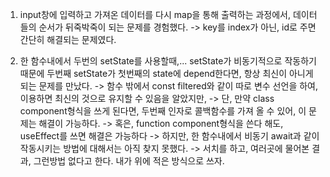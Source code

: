 1. input창에 입력하고 가져온 데이터를 다시 map을 통해 출력하는 과정에서, 
데이터들의 순서가 뒤죽박죽이 되는 문제를 경험했다.
-> key를 index가 아닌, id로 주면 간단히 해결되는 문제였다. 


2. 한 함수내에서 두번의 setState를 사용할때,...
setState가 비동기적으로 작동하기 때문에  두번째 setState가 첫번째의 state에 depend한다면, 항상 최신이 아니게 되는 문제를 만났다. 
-> 함수 밖에서 const filtered와 같이 따로 변수 선언을 하여, 이용하면 최신의 것으로 유지할 수 있음을 알았지만,
-> 단, 만약 class component형식을 쓰게 된다면, 두번째 인자로 콜백함수를 가져 올 수 있어, 이 문제는 해결이 가능하다. 
-> 혹은, function component형식을 쓴다 해도, useEffect를 쓰면 해결은 가능하다
-> 하지만, 한 함수내에서 비동기 await과 같이 작동시키는 방법에 대해서는 아직 찾지 못했다. 
-> 서치를 하고, 여러곳에 물어본 결과, 그런방법 없다고 한다. 내가 위에 적은 방식으로 쓰자.
